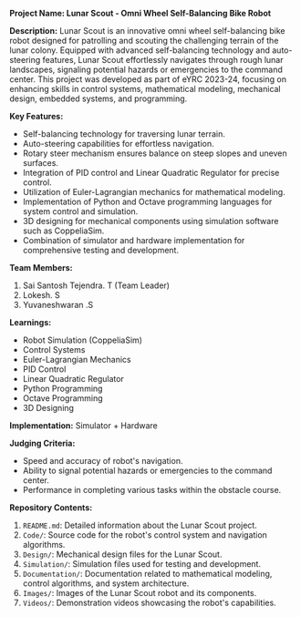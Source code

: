 **Project Name: Lunar Scout - Omni Wheel Self-Balancing Bike Robot**

**Description:**
Lunar Scout is an innovative omni wheel self-balancing bike robot designed for patrolling and scouting the challenging terrain of the lunar colony. Equipped with advanced self-balancing technology and auto-steering features, Lunar Scout effortlessly navigates through rough lunar landscapes, signaling potential hazards or emergencies to the command center. This project was developed as part of eYRC 2023-24, focusing on enhancing skills in control systems, mathematical modeling, mechanical design, embedded systems, and programming.

**Key Features:**
- Self-balancing technology for traversing lunar terrain.
- Auto-steering capabilities for effortless navigation.
- Rotary steer mechanism ensures balance on steep slopes and uneven surfaces.
- Integration of PID control and Linear Quadratic Regulator for precise control.
- Utilization of Euler-Lagrangian mechanics for mathematical modeling.
- Implementation of Python and Octave programming languages for system control and simulation.
- 3D designing for mechanical components using simulation software such as CoppeliaSim.
- Combination of simulator and hardware implementation for comprehensive testing and development.

**Team Members:**
1. Sai Santosh Tejendra. T (Team Leader)
2. Lokesh. S
3. Yuvaneshwaran .S

**Learnings:**
- Robot Simulation (CoppeliaSim)
- Control Systems
- Euler-Lagrangian Mechanics
- PID Control
- Linear Quadratic Regulator
- Python Programming
- Octave Programming
- 3D Designing

**Implementation:**
Simulator + Hardware

**Judging Criteria:**
- Speed and accuracy of robot's navigation.
- Ability to signal potential hazards or emergencies to the command center.
- Performance in completing various tasks within the obstacle course.

**Repository Contents:**
1. `README.md`: Detailed information about the Lunar Scout project.
2. `Code/`: Source code for the robot's control system and navigation algorithms.
3. `Design/`: Mechanical design files for the Lunar Scout.
4. `Simulation/`: Simulation files used for testing and development.
5. `Documentation/`: Documentation related to mathematical modeling, control algorithms, and system architecture.
6. `Images/`: Images of the Lunar Scout robot and its components.
7. `Videos/`: Demonstration videos showcasing the robot's capabilities.

